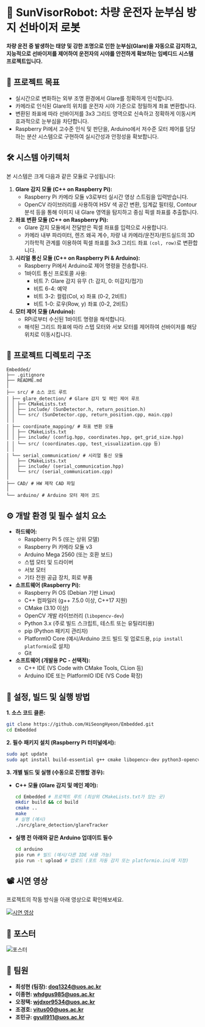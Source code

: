 # 🚗 SunVisorRobot: 차량 운전자 눈부심 방지 선바이저 로봇

**차량 운전 중 발생하는 태양 및 강한 조명으로 인한 눈부심(Glare)을 자동으로 감지하고, 지능적으로 선바이저를 제어하여 운전자의 시야를 안전하게 확보하는 임베디드 시스템 프로젝트입니다.**

## 🌟 프로젝트 목표

*   실시간으로 변화하는 외부 조명 환경에서 Glare를 정확하게 인식합니다.
*   카메라로 인식된 Glare의 위치를 운전자 시야 기준으로 정밀하게 좌표 변환합니다.
*   변환된 좌표에 따라 선바이저를 3x3 그리드 영역으로 신속하고 정확하게 이동시켜 효과적으로 눈부심을 차단합니다.
*   Raspberry Pi에서 고수준 인식 및 판단을, Arduino에서 저수준 모터 제어를 담당하는 분산 시스템으로 구현하여 실시간성과 안정성을 확보합니다.

## 🛠️ 시스템 아키텍처

본 시스템은 크게 다음과 같은 모듈로 구성됩니다:

1.  **Glare 감지 모듈 (C++ on Raspberry Pi):**
    *   Raspberry Pi 카메라 모듈 v3로부터 실시간 영상 스트림을 입력받습니다.
    *   OpenCV 라이브러리를 사용하여 HSV 색 공간 변환, 임계값 필터링, Contour 분석 등을 통해 이미지 내 Glare 영역을 탐지하고 중심 픽셀 좌표를 추출합니다.
2.  **좌표 변환 모듈 (C++ on Raspberry Pi):**
    *   Glare 감지 모듈에서 전달받은 픽셀 좌표를 입력으로 사용합니다.
    *   카메라 내부 파라미터, 렌즈 왜곡 계수, 차량 내 카메라/운전자/윈드실드의 3D 기하학적 관계를 이용하여 픽셀 좌표를 3x3 그리드 좌표 `(col, row)`로 변환합니다.
3.  **시리얼 통신 모듈 (C++ on Raspberry Pi & Arduino):**
    *   Raspberry Pi에서 Arduino로 제어 명령을 전송합니다.
    *   1바이트 통신 프로토콜 사용:
        *   비트 7: Glare 감지 유무 (1: 감지, 0: 미감지/접기)
        *   비트 6-4: 예약
        *   비트 3-2: 컬럼(Col, x) 좌표 (0-2, 2비트)
        *   비트 1-0: 로우(Row, y) 좌표 (0-2, 2비트)
4.  **모터 제어 모듈 (Arduino):**
    *   RPi로부터 수신된 1바이트 명령을 해석합니다.
    *   해석된 그리드 좌표에 따라 스텝 모터와 서보 모터를 제어하여 선바이저를 해당 위치로 이동시킵니다.

## 🌳 프로젝트 디렉토리 구조

```
Embedded/
├── .gitignore
├── README.md
│
├── src/ # 소스 코드 루트
│ ├── glare_detection/ # Glare 감지 및 메인 제어 루프
│ │ ├── CMakeLists.txt
│ │ ├── include/ (SunDetector.h, return_position.h)
│ │ └── src/ (SunDetector.cpp, return_position.cpp, main.cpp)
│ │
│ ├── coordinate_mapping/ # 좌표 변환 모듈
│ │ ├── CMakeLists.txt
│ │ ├── include/ (config.hpp, coordinates.hpp, get_grid_size.hpp)
│ │ └── src/ (coordinates.cpp, test_visualization.cpp 등)
│ │
│ └── serial_communication/ # 시리얼 통신 모듈
│   ├── CMakeLists.txt
│   ├── include/ (serial_communication.hpp)
│   └── src/ (serial_communication.cpp)
│
├── CAD/ # HW 제작 CAD 파일
│  
└── arduino/ # Arduino 모터 제어 코드
```

## ⚙️ 개발 환경 및 필수 설치 요소

*   **하드웨어:**
    *   Raspberry Pi 5 (또는 상위 모델)
    *   Raspberry Pi 카메라 모듈 v3
    *   Arduino Mega 2560 (또는 호환 보드)
    *   스텝 모터 및 드라이버
    *   서보 모터
    *   기타 전원 공급 장치, 회로 부품
*   **소프트웨어 (Raspberry Pi):**
    *   Raspberry Pi OS (Debian 기반 Linux)
    *   C++ 컴파일러 (g++ 7.5.0 이상, C++17 지원)
    *   CMake (3.10 이상)
    *   OpenCV 개발 라이브러리 (`libopencv-dev`)
    *   Python 3.x (주로 빌드 스크립트, 테스트 또는 유틸리티용)
    *   pip (Python 패키지 관리자)
    *   PlatformIO Core (예시/Arduino 코드 빌드 및 업로드용, `pip install platformio`로 설치)
    *   Git
*   **소프트웨어 (개발용 PC - 선택적):**
    *   C++ IDE (VS Code with CMake Tools, CLion 등)
    *   Arduino IDE 또는 PlatformIO IDE (VS Code 확장)

## 🚀 설정, 빌드 및 실행 방법

**1. 소스 코드 클론:**
```bash
git clone https://github.com/HiSeongHyeon/Embedded.git
cd Embedded
```

**2. 필수 패키지 설치 (Raspberry Pi 터미널에서):**
```bash
sudo apt update
sudo apt install build-essential g++ cmake libopencv-dev python3-opencv python3-pip git
```

**3. 개별 빌드 및 실행 (수동으로 진행할 경우):**

*   **C++ 모듈 (Glare 감지 및 메인 제어):**
    ```bash
    cd Embedded # 프로젝트 루트 (최상위 CMakeLists.txt가 있는 곳)
    mkdir build && cd build
    cmake ..
    make
    # 실행 (예시)
    ./src/glare_detection/glareTracker
    ```

*   **실행 전 아래와 같은 Arduino 업데이트 필수**
    ```bash
    cd arduino
    pio run # 빌드 (예시/다른 IDE 사용 가능)
    pio run -t upload # 업로드 (포트 자동 감지 또는 platformio.ini에 지정)
    ```

## 📽️ 시연 영상
프로젝트의 작동 방식을 아래 영상으로 확인해보세요.

[![시연 영상](https://img.youtube.com/vi/IC63PYgABys/0.jpg)](https://www.youtube.com/watch?v=IC63PYgABys)

## 👏 포스터
![포스터](assets/poster.png)

## 🤝 팀원

*   **최성현 (팀장): doq1324@uos.ac.kr**
*   **이종현: whdgus985@uos.ac.kr**
*   **오정택: wjdxor9534@uos.ac.kr**
*   **조경호: vitus00@uos.ac.kr**
*   **조민규: gyull911@uos.ac.kr**
